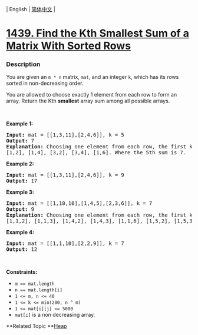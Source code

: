 | English | [简体中文](README.md) |

# [1439. Find the Kth Smallest Sum of a Matrix With Sorted Rows](https://leetcode-cn.com/problems/find-the-kth-smallest-sum-of-a-matrix-with-sorted-rows)
 ### Description
<p>You are given an&nbsp;<code>m&nbsp;* n</code>&nbsp;matrix,&nbsp;<code>mat</code>, and an integer <code>k</code>,&nbsp;which&nbsp;has its rows sorted in non-decreasing&nbsp;order.</p>

<p>You are allowed to choose exactly 1 element from each row to form an array.&nbsp;Return the Kth <strong>smallest</strong> array sum among all possible arrays.</p>

<p>&nbsp;</p>
<p><strong>Example 1:</strong></p>

<pre>
<strong>Input:</strong> mat = [[1,3,11],[2,4,6]], k = 5
<strong>Output:</strong> 7
<strong>Explanation: </strong>Choosing one element from each row, the first k smallest sum are:
[1,2], [1,4], [3,2], [3,4], [1,6]. Where the 5th sum is 7.  </pre>

<p><strong>Example 2:</strong></p>

<pre>
<strong>Input:</strong> mat = [[1,3,11],[2,4,6]], k = 9
<strong>Output:</strong> 17
</pre>

<p><strong>Example 3:</strong></p>

<pre>
<strong>Input:</strong> mat = [[1,10,10],[1,4,5],[2,3,6]], k = 7
<strong>Output:</strong> 9
<strong>Explanation:</strong> Choosing one element from each row, the first k smallest sum are:
[1,1,2], [1,1,3], [1,4,2], [1,4,3], [1,1,6], [1,5,2], [1,5,3]. Where the 7th sum is 9.  
</pre>

<p><strong>Example 4:</strong></p>

<pre>
<strong>Input:</strong> mat = [[1,1,10],[2,2,9]], k = 7
<strong>Output:</strong> 12
</pre>

<p>&nbsp;</p>
<p><strong>Constraints:</strong></p>

<ul>
	<li><code>m == mat.length</code></li>
	<li><code>n == mat.length[i]</code></li>
	<li><code>1 &lt;= m, n &lt;= 40</code></li>
	<li><code>1 &lt;= k &lt;= min(200, n ^&nbsp;m)</code></li>
	<li><code>1 &lt;= mat[i][j] &lt;= 5000</code></li>
	<li><code>mat[i]</code> is a non decreasing array.</li>
</ul>

**Related Topic	**[Heap](https://leetcode-cn.com/tag/heap) 